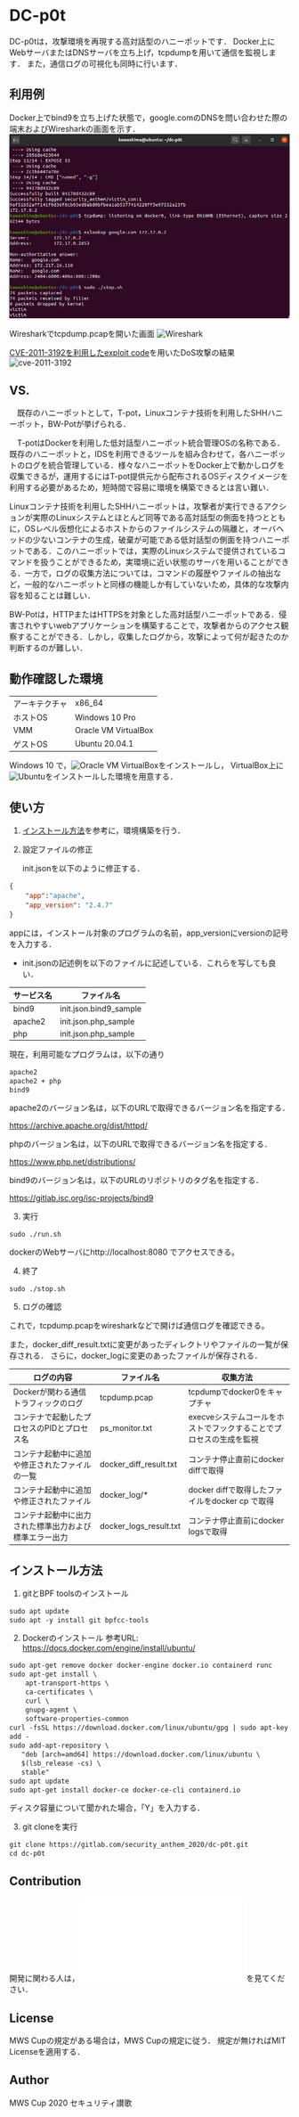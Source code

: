 DC-p0t
=============
DC-p0tは，攻撃環境を再現する高対話型のハニーポットです．
Docker上にWebサーバまたはDNSサーバを立ち上げ，tcpdumpを用いて通信を監視します．
また，通信ログの可視化も同時に行います．

<!--
## Description
-->
## 利用例
Docker上でbind9を立ち上げた状態で，google.comのDNSを問い合わせた際の端末およびWiresharkの画面を示す．
![端末](img/term1.png)

Wiresharkでtcpdump.pcapを開いた画面
![Wireshark](../image/wire1.png)

[CVE-2011-3192を利用したexploit code](https://gist.github.com/dcarley/1170447)を用いたDoS攻撃の結果
![cve-2011-3192](../image/cve-2011-3192.png)

## VS.
 　既存のハニーポットとして，T-pot，Linuxコンテナ技術を利用したSHHハニーポット，BW-Potが挙げられる．

　T-potはDockerを利用した低対話型ハニーポット統合管理OSの名称である．既存のハニーポットと，IDSを利用できるツールを組み合わせて，各ハニーポットのログを統合管理している．様々なハニーポットをDocker上で動かしログを収集できるが，運用するにはT-pot提供元から配布されるOSディスクイメージを利用する必要があるため，短時間で容易に環境を構築できるとは言い難い．

Linuxコンテナ技術を利用したSHHハニーポットは，攻撃者が実行できるアクションが実際のLinuxシステムとほとんど同等である高対話型の側面を持つとともに，OSレベル仮想化によるホストからのファイルシステムの隔離と，オーバヘッドの少ないコンテナの生成，破棄が可能である低対話型の側面を持つハニーポットである．このハニーポットでは，実際のLinuxシステムで提供されているコマンドを扱うことができるため，実環境に近い状態のサーバを用いることができる．一方で，ログの収集方法については，コマンドの履歴やファイルの抽出など，一般的なハニーポットと同様の機能しか有していないため，具体的な攻撃内容を知ることは難しい．

BW-Potは，HTTPまたはHTTPSを対象とした高対話型ハニーポットである．侵害されやすいwebアプリケーションを構築することで，攻撃者からのアクセス観察することができる．しかし，収集したログから，攻撃によって何が起きたのか判断するのが難しい．

## 動作確認した環境
|||
----|----
|アーキテクチャ| x86_64              |
|ホストOS      |Windows 10 Pro       |
|VMM           | Oracle VM VirtualBox|
|ゲストOS      |Ubuntu 20.04.1       |

Windows 10 で，![Oracle VM VirtualBox](https://www.virtualbox.org/)をインストールし，
VirtualBox上に![Ubuntu](https://jp.ubuntu.com/download)をインストールした環境を用意する．


## 使い方
1. [インストール方法](https://gitlab.com/security_anthem_2020/dc-p0t#%E3%82%A4%E3%83%B3%E3%82%B9%E3%83%88%E3%83%BC%E3%83%AB%E6%96%B9%E6%B3%95)を参考に，環境構築を行う．

2. 設定ファイルの修正

    init.jsonを以下のように修正する．
~~~json
{
    "app":"apache", 
    "app_version": "2.4.7"
}
~~~

appには，インストール対象のプログラムの名前，app_versionにversionの記号を入力する．

- init.jsonの記述例を以下のファイルに記述している．これらを写しても良い．

|サービス名|ファイル名|
-----|------
|bind9|init.json.bind9_sample|
|apache2|init.json.php_sample|
|php|init.json.php_sample|


現在，利用可能なプログラムは，以下の通り
```
apache2
apache2 + php
bind9
```

apache2のバージョン名は，以下のURLで取得できるバージョン名を指定する．

https://archive.apache.org/dist/httpd/

phpのバージョン名は，以下のURLで取得できるバージョン名を指定する．

https://www.php.net/distributions/

bind9のバージョン名は，以下のURLのリポジトリのタグ名を指定する．

https://gitlab.isc.org/isc-projects/bind9

3. 実行
```
sudo ./run.sh
```

dockerのWebサーバにhttp://localhost:8080 でアクセスできる。

4. 終了
```
sudo ./stop.sh
```

5. ログの確認

これで，tcpdump.pcapをwiresharkなどで開けば通信ログを確認できる。
<!--また、エラーがあれば`docker logs container_id`でlogを見ることができる。-->
また，docker_diff_result.txtに変更があったディレクトリやファイルの一覧が保存される．
さらに，docker_logに変更のあったファイルが保存される．

|ログの内容|ファイル名|収集方法|
-----------|----------|---------
|Dockerが関わる通信トラフィックのログ|tcpdump.pcap| tcpdumpでdocker0をキャプチャ|
|コンテナで起動したプロセスのPIDとプロセス名|ps_monitor.txt|execveシステムコールをホストでフックすることでプロセスの生成を監視|
|コンテナ起動中に追加や修正されたファイルの一覧|docker_diff_result.txt|コンテナ停止直前にdocker diffで取得|
|コンテナ起動中に追加や修正されたファイル|docker_log/*|docker diffで取得したファイルをdocker cp で取得|
|コンテナ起動中に出力された標準出力および標準エラー出力|docker_logs_result.txt|コンテナ停止直前にdocker logsで取得|

## インストール方法
1. gitとBPF toolsのインストール
```
sudo apt update
sudo apt -y install git bpfcc-tools
```

2. Dockerのインストール
参考URL: https://docs.docker.com/engine/install/ubuntu/

```
sudo apt-get remove docker docker-engine docker.io containerd runc
sudo apt-get install \
    apt-transport-https \
    ca-certificates \
    curl \
    gnupg-agent \
    software-properties-common
curl -fsSL https://download.docker.com/linux/ubuntu/gpg | sudo apt-key add -
sudo add-apt-repository \
   "deb [arch=amd64] https://download.docker.com/linux/ubuntu \
   $(lsb_release -cs) \
   stable"
sudo apt update
sudo apt-get install docker-ce docker-ce-cli containerd.io
```
ディスク容量について聞かれた場合，「Y」を入力する．

3. git cloneを実行
```
git clone https://gitlab.com/security_anthem_2020/dc-p0t.git
cd dc-p0t
```

## Contribution
開発に関わる人は，![CONTRIBUTING.md](CONTRIBUTING.md)を見てください．

## License
MWS Cupの規定がある場合は，MWS Cupの規定に従う．
規定が無ければMIT Licenseを適用する．

## Author
MWS Cup 2020 セキュリティ讃歌


<!--
### 準備
Pythonのライブラリをインストールする．素のPythonを使う方法とPythonの仮想環境を使う方法がある．

####  素のPythonを使う場合
素のPythonを使う場合は以下を実行する．
```
$ pip3 install -r requirements.txt
```

####  Pythonの仮想環境機能を使う場合

Pythonの仮想環境を利用する場合は以下を実行する．
```
sudo apt install python3-venv
$ python3 -m venv venv
$ source venv/bin/activate
(venv) $ pip3 install -r requirements.txt
```

今後，仮想環境に入るには以下を実行する．
```
$ source venv/bin/activate
(venv) $
```

仮想環境から抜けるには以下を実行する．
```
(venv) $ deactivate
$
```

仮想環境を削除する場合は以下を実行する．
```
(venv) $ deactivate
$ rm -rf venv
```
